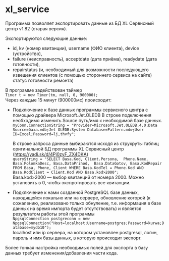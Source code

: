 # xl_service

Программа позволяет экспортировать данные из БД XL Сервисный центр v1.82 (старая версия).

Экспортируются следующие данные:
- id, kv (номер квитанции), username (ФИО клиента), device (устройство), 
- failure (неисправность), acceptdate (дата приёма), readydate (дата готовности),
-  repairstatus (и, необходимый для возможности последующего извещения клиентов (с помощью стороннего сервиса на сайте) статус готовности ремонта)


В программе задействован таймер  
  `Timer t = new Timer(tm, null, 0, 900000);`  
  Через каждые 15 минут (900000мс) происходит:  
* Подключение к базе данных программы сервисного центра с помощью драйвера Microsoft.Jet.OLEDB 
  В строке подключения необходимо изменить Source путь/имя к необходимой базе данных.  
  `myConn.ConnectionString = "Provider=Microsoft.Jet.OLEDB.4.0;Data Source=база.vdb;Jet OLEDB:System Database=Pattern.mdw;User ID=Excel;Password=lj,thvfy";`
  
  В строке запроса данные выбираются исходя из струкруты таблиц оригинальной БД программы XL Сервисный центр (https://yadi.sk/d/4Pj0zyF_ZX4DKA)  
  `queryString = "SELECT Basa.Kod, Client.Persona,  Phone.Name, Basa.PolomkaDesc, Basa.DataPrihod,  Basa.DataGotov, Basa.KodRepair FROM Basa, Phone, Client WHERE Basa.KodTel = Phone.Kod AND Basa.KodClient = Client.Kod AND Basa.kod>2000";`  
Basa.kod>2000  — выбор квитанций от номера 2000. Можно установить в 0, чтобы экспротировать все квитанции.
 
 
* Подключение к нами созданной PostgreSQL базе данных, находящейся локально или на сервере,
обновление которой (к сожалению, реализовано только обнуление, т.е. информация в базе данных на время импорта будет отсутствовать)
и является результатом работы этой программы  
`NpgsqlConnection postgreconn = new NpgsqlConnection("Host=localhost;Username=postgres;Password=kurwa;Database=mydb10");`  
localhost или ip сервера, на котором установлен postgresql, логин, пароль и имя базы данных, в которую происходит экспорт.

Более тонкая настройка необходимых полей для экспорта в базу данных требует изменения/добавления части кода.

